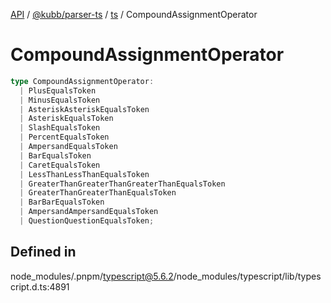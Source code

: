 [API](../../../../../packages.md) / [@kubb/parser-ts](../../../index.md) / [ts](../index.md) / CompoundAssignmentOperator

# CompoundAssignmentOperator

```ts
type CompoundAssignmentOperator: 
  | PlusEqualsToken
  | MinusEqualsToken
  | AsteriskAsteriskEqualsToken
  | AsteriskEqualsToken
  | SlashEqualsToken
  | PercentEqualsToken
  | AmpersandEqualsToken
  | BarEqualsToken
  | CaretEqualsToken
  | LessThanLessThanEqualsToken
  | GreaterThanGreaterThanGreaterThanEqualsToken
  | GreaterThanGreaterThanEqualsToken
  | BarBarEqualsToken
  | AmpersandAmpersandEqualsToken
  | QuestionQuestionEqualsToken;
```

## Defined in

node\_modules/.pnpm/typescript@5.6.2/node\_modules/typescript/lib/typescript.d.ts:4891

